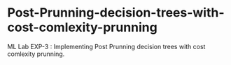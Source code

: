 # Post-Prunning-decision-trees-with-cost-comlexity-prunning
ML Lab EXP-3 : Implementing Post Prunning decision trees with cost comlexity prunning.
